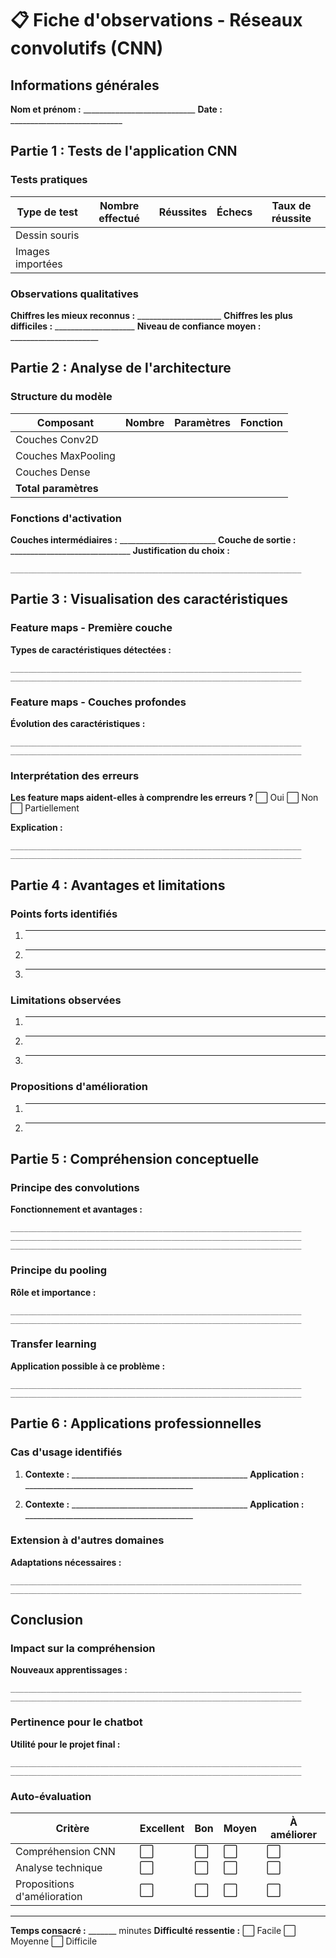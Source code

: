 # 📋 Fiche d'observations - Réseaux convolutifs (CNN)

## Informations générales
**Nom et prénom :** ____________________________
**Date :** ____________________________

## Partie 1 : Tests de l'application CNN

### Tests pratiques
| Type de test | Nombre effectué | Réussites | Échecs | Taux de réussite |
|--------------|-----------------|-----------|--------|------------------|
| Dessin souris | | | | |
| Images importées | | | | |

### Observations qualitatives
**Chiffres les mieux reconnus :** _____________________
**Chiffres les plus difficiles :** ____________________
**Niveau de confiance moyen :** ______________________

## Partie 2 : Analyse de l'architecture

### Structure du modèle
| Composant | Nombre | Paramètres | Fonction |
|-----------|--------|------------|----------|
| Couches Conv2D | | | |
| Couches MaxPooling | | | |
| Couches Dense | | | |
| **Total paramètres** | | | |

### Fonctions d'activation
**Couches intermédiaires :** ________________________
**Couche de sortie :** ______________________________
**Justification du choix :** 
```
_________________________________________________________________
```

## Partie 3 : Visualisation des caractéristiques

### Feature maps - Première couche
**Types de caractéristiques détectées :**
```
_________________________________________________________________
_________________________________________________________________
```

### Feature maps - Couches profondes
**Évolution des caractéristiques :**
```
_________________________________________________________________
_________________________________________________________________
```

### Interprétation des erreurs
**Les feature maps aident-elles à comprendre les erreurs ?**
⬜ Oui ⬜ Non ⬜ Partiellement

**Explication :**
```
_________________________________________________________________
_________________________________________________________________
```

## Partie 4 : Avantages et limitations

### Points forts identifiés
1. _________________________________________________________________
2. _________________________________________________________________
3. _________________________________________________________________

### Limitations observées
1. _________________________________________________________________
2. _________________________________________________________________
3. _________________________________________________________________

### Propositions d'amélioration
1. _________________________________________________________________
2. _________________________________________________________________

## Partie 5 : Compréhension conceptuelle

### Principe des convolutions
**Fonctionnement et avantages :**
```
_________________________________________________________________
_________________________________________________________________
_________________________________________________________________
```

### Principe du pooling
**Rôle et importance :**
```
_________________________________________________________________
_________________________________________________________________
```

### Transfer learning
**Application possible à ce problème :**
```
_________________________________________________________________
_________________________________________________________________
```

## Partie 6 : Applications professionnelles

### Cas d'usage identifiés
1. **Contexte :** ____________________________________________
   **Application :** __________________________________________

2. **Contexte :** ____________________________________________
   **Application :** __________________________________________

### Extension à d'autres domaines
**Adaptations nécessaires :**
```
_________________________________________________________________
_________________________________________________________________
```

## Conclusion

### Impact sur la compréhension
**Nouveaux apprentissages :**
```
_________________________________________________________________
_________________________________________________________________
```

### Pertinence pour le chatbot
**Utilité pour le projet final :**
```
_________________________________________________________________
_________________________________________________________________
```

### Auto-évaluation
| Critère | Excellent | Bon | Moyen | À améliorer |
|---------|-----------|-----|-------|-------------|
| Compréhension CNN | ⬜ | ⬜ | ⬜ | ⬜ |
| Analyse technique | ⬜ | ⬜ | ⬜ | ⬜ |
| Propositions d'amélioration | ⬜ | ⬜ | ⬜ | ⬜ |

---
**Temps consacré :** _______ minutes
**Difficulté ressentie :** ⬜ Facile ⬜ Moyenne ⬜ Difficile
```